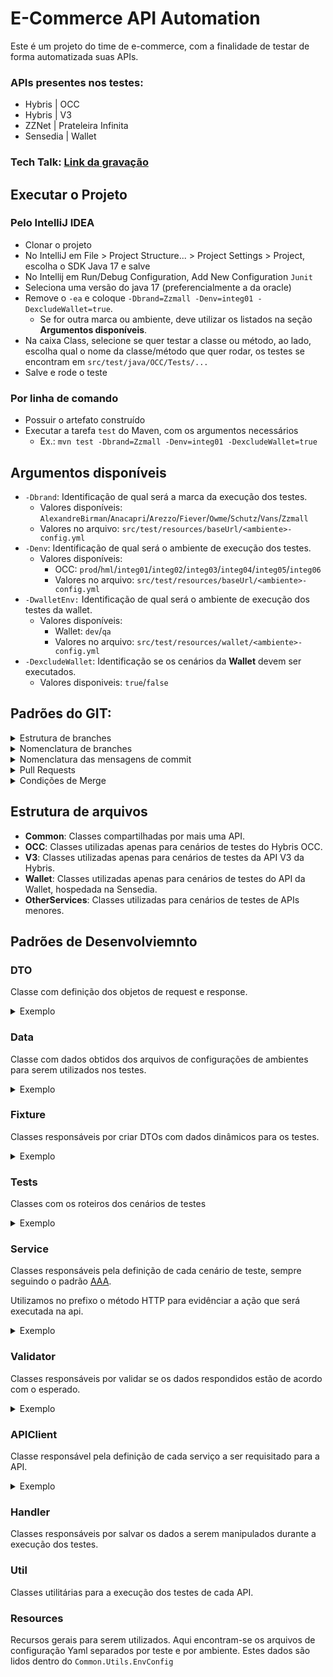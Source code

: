 # E-Commerce API Automation
Este é um projeto do time de e-commerce, com a finalidade de testar de forma automatizada suas APIs.

### APIs presentes nos testes:
- Hybris | OCC
- Hybris | V3
- ZZNet | Prateleira Infinita
- Sensedia | Wallet

### Tech Talk: [Link da gravação](https://drive.google.com/file/d/1tx1_DGb73UWVVXTHeUa1qL0hNmmgUIDy/view)

## Executar o Projeto

### Pelo IntelliJ IDEA
- Clonar o projeto
- No IntelliJ em File > Project Structure... > Project Settings > Project, escolha o SDK Java 17 e salve 
- No Intellij em Run/Debug Configuration, Add New Configuration `Junit`
- Seleciona uma versão do java 17 (preferencialmente a da oracle)
- Remove o `-ea` e coloque `-Dbrand=Zzmall -Denv=integ01 -DexcludeWallet=true`.
  - Se for outra marca ou ambiente, deve utilizar os listados na seção **Argumentos disponíveis**.
- Na caixa Class, selecione se quer testar a classe ou método, ao lado, escolha qual o nome da classe/método que quer rodar, os testes se encontram em `src/test/java/OCC/Tests/...`
- Salve e rode o teste

### Por linha de comando
- Possuir o artefato construído
- Executar a tarefa `test` do Maven, com os argumentos necessários
  - Ex.: `mvn test -Dbrand=Zzmall -Denv=integ01 -DexcludeWallet=true`

## Argumentos disponíveis

- `-Dbrand`: Identificação de qual será a marca da execução dos testes.
  - Valores disponíveis: `AlexandreBirman`/`Anacapri`/`Arezzo`/`Fiever`/`Owme`/`Schutz`/`Vans`/`Zzmall`
  - Valores no arquivo: `src/test/resources/baseUrl/<ambiente>-config.yml`
- `-Denv`: Identificação de qual será o ambiente de execução dos testes.
  - Valores disponíveis: 
    - OCC: `prod`/`hml`/`integ01`/`integ02`/`integ03`/`integ04`/`integ05`/`integ06`
    - Valores no arquivo: `src/test/resources/baseUrl/<ambiente>-config.yml`
- `-DwalletEnv:` Identificação de qual será o ambiente de execução dos testes da wallet.
  - Valores disponíveis:
    - Wallet: `dev`/`qa`
    - Valores no arquivo: `src/test/resources/wallet/<ambiente>-config.yml`
- `-DexcludeWallet`: Identificação se os cenários da **Wallet** devem ser executados.
  - Valores disponiveis: `true`/`false`

## Padrões do GIT:
<details>
  <summary>Estrutura de branches</summary>

```   
 main
  |
  |
  |_____ develop -> branch com o código que reflete o produto em atual desenvolvimento
          |
          |
          |_______ feat/login -> branch de uma nova feature que será mergeada para a dev
          |
          |
          |_______ fix/home-alignment -> branch de uma correção que será mergeada para a dev
          |
          |
          |_______ refactor/user-state -> branch de um refactor que será mergeado para a dev
          |
          |
          |_______ docs/define-git-default -> branch de uma inclusão de documentação que será mergeado na dev
          |
          |
          |_______ revert/login -> branch de um código que foi implementado recentemente e terá que voltar ao seu estado anterior
```
Sendo assim para criar uma nova feature, corrigir um bug ou fazer um refactor
você sempre abrirá uma nova branch a partir da `develop`.
```
git checkout develop
git pull
git checkout -b <nome_da_sua_branch>
```

</details>

<details>
  <summary>Nomenclatura de branches</summary>

Para criar um nova branch devemos seguir alguns padrões para preservar uma boa organização do repositório.
O nome da sua branch sempre será composto por duas seções principais separados por uma `/`. São elas:

**O tipo de tarefa feita na branch:**
- **feat**: Nova feature
- **fix**: Correção de bug
- **refactor**: Mudanças no código que não são nem correção de bug nem novas features
- **doc**: Inclusão ou mudanças na documentação
- **revert**: Quando uma implementação recente precisa ser retornada ao seu estado anterior

**O que está sendo feito na branch:**

Nessa parte iremos ser um pouco mais específicos, que tipo de `feat`, `fix`,`refactor`, `docs` ou `revert` vocês está fazendo?
Digamos que eu esteja fazendo a feature de login do usuário.
Sendo assim, posso criar uma branch nomeada `feat/user-login`, tente ser objetivo e claro ao pensar neste nome.
Outro ponto importante é que: nomes compostos devem ser sempre separados por `-` mantendo todas as letras em lowercase
e sempre utilizando a lingua inglesa.

</details>

<details>
  <summary>Nomenclatura das mensagens de commit</summary>

Da mesma forma que as novas branches, as mensagens de commit também devem seguir um padrão predefinido.
Todas elas devem conter um dos seguintes prefixos: `feat`,`fix`,`refactor`,`docs`, `revert`.

- `feat`: Implementação de uma nova feature
- `fix`: Correção de um bug
- `refactor`: Mudanças no código que não são nem correção de bug nem novas features, normalmente mudanças relacionadas a estrutura do código
- `docs`: Adições ou mudanças na documentação
- `revert`: Quando algo que foi feito recentemente dentro da branch estiver sendo revertido para o seu estado anterior

Após o prefixo seguido de `:` devemos detalhar melhor o que exatamente foi feito nos arquivos que estão sendo `commitados`.
Seguindo o mesmo exemplo dado anteriormente, digamos que eu tenha feito a parte de chamar o endpoint de autenticação para buscar o `accessToken` e o `refreshToken`.
A mensagem de commit poderia ser algo como: `Feat: Request access and refresh tokens`.

**Boas práticas:**
- Escrever mensagens de commit curtas com no máximo 50 caracteres
- Escrever as mensagens sempre em inglês
- Evitar muitas abreviações

</details>

<details>
  <summary>Pull Requests</summary>

Nessa etapa teremos que seguir algumas regras e padrões, conforme abaixo.

**Título:**

O título deve ser o nome da branch na qual você estava trabalhando no formato literal, `Feat: Nome da branch de forma literal`,
pois dessa forma as mensagens de merge no histórico do git ficam limpas e claras.

Exemplo no histórico: `Merged PR 1085: Feat: Change wallet services methods name`.

**Descrição:**

Aqui você colocará o objetivo daquele PR, detalhes sobre as modificações feitas e pontos de atenção, caso existam,
que devem ser observados durante o code review.

**Reviewers:**

Solicite o review de todos os membros que atuam no projeto da automação de api.

**Work items to link:**

Nesse campo do pull request você deve vincular a task relacionada.

</details>

<details>
  <summary>Condições de Merge</summary>

Um PR poderá ser mergeado após ter pelo menos 2 approves e nenhum `change request` ou comentários não resolvidos.
Qualquer um pode fazer o merge desde que o PR atenda esses critérios.

</details>

## Estrutura de arquivos

- **Common**: Classes compartilhadas por mais uma API.
- **OCC**: Classes utilizadas apenas para cenários de testes do Hybris OCC.
- **V3**: Classes utilizadas apenas para cenários de testes da API V3 da Hybris.
- **Wallet**: Classes utilizadas apenas para cenários de testes do API da Wallet, hospedada na Sensedia.
- **OtherServices**: Classes utilizadas para cenários de testes de APIs menores.

## Padrões de Desenvolviemnto

### DTO
Classe com definição dos objetos de request e response.
<details>
  <summary>Exemplo</summary>

   ```
public class ClassName[Request/Response]DTO extends AbstractDTO<ClassName[Request/Response]DTO> {

	private String attribute;
	private ClassNameChild[Request/Response]DTO childAttribute;

	public String getAttribute() {
		return attribute;
	}

	public void setAttribute(String attribute) {
		this.attribute = attribute;
	}

	public String getChildAttribute() {
		return childAttribute;
	}

	public void setChildAttribute(String childAttribute) {
		this.childAttribute = childAttribute;
	}
}
   ```
</details>

### Data
Classe com dados obtidos dos arquivos de configurações de ambientes para serem utilizados nos testes. 
<details>
  <summary>Exemplo</summary>

   ```
public class OCCDataTest {

	public static List<String> getProducts(String type) {
		return getConfigValueList(getConfigMappedProducts(), type, getBrand(), "sku");
	}

	public static String getProductPadrao() {
		return getProducts("Padrao").get(0).concat("-36");
	}

	public static String getProductSellerExterno() {
		return getProducts("SellerExterno").get(0).concat("-36");
	}

	public static String getBaseUrl(boolean auth) {
		if (auth) {
			return getConfigValue(getConfigMappedBaseUrl(), getBrand(), "url");
		}
		return getConfigValue(getConfigMappedBaseUrl(), getBrand(), "url") + URL_COMPLEMENT();
	}

	public static String getUser(String user) {
		return getConfigValue(getMappedUsers(), user);
	}

}
   ```
</details>

### Fixture
Classes responsáveis por criar DTOs com dados dinâmicos para os testes.
<details>
  <summary>Exemplo</summary>

   ```
public class ClassNameRequestDTOFixture {

	private ClassNameRequestDTO classNameDTO;

	private ClassNameRequestDTOFixture() {
		classNameDTO = new ClassNameRequestDTO();
		classNameDTO.setAttributo(RandomStringUtils.randomNumeric(6));
		classNameDTO.setChildAttribute(ClassNameChildDTOFixture.get().build());
	}

  public static ClassNameRequestDTOFixture get() {
		return new ClassNameRequestDTOFixture();
	}
	
    public ClassNameRequestDTO build() {
		return classNameDTO;
	}
	
	private ClassNameRequestDTOFixture random() {
		return this
		.withChildAttributeSomeValue()
		.withAttributeSomeValue()
	
	public static ClassNameRequestDTOFixture getRandom() {
		return ClassNameRequestDTOFixture.get().random();
	}

	public ClassNameRequestDTOFixture withAttributeSomeValue() {
		classNameDTO.setAttribute(someValue);
		return this;
	}
	
	public ClassNameRequestDTOFixture withChildAttributeSomeValue() {
		classNameDTO.setChildAttribute(someValue);
		return this;
	}
}
   ```
</details>

### Tests
Classes com os roteiros dos cenários de testes
<details>
  <summary>Exemplo</summary>

   ```
public class ClassNameTest {

	@BeforeEach
	public void init() {
		Utils.init();
	}

	@Test
	public void [post/get/...]SomeTest() {
		ClassName01Service.[post/get/...]SomeTest();
		ClassName02Service.[post/get/...]SomeTest();
	}
}
   ```
</details>

### Service
Classes responsáveis pela definição de cada cenário de teste, sempre seguindo o padrão [AAA](https://medium.com/@alamonunes/teste-unit%C3%A1rio-e-o-padr%C3%A3o-aaa-arrange-act-assert-cb81d587368a).

Utilizamos no prefixo o método HTTP para evidênciar a ação que será executada na api.
<details>
  <summary>Exemplo</summary>

   ```
public class ClassNameService {

	public static void postSomeTest() {
		ClassNameDTO classNameDTO = new ClassNameDTOFixture().withAttributeSomeValue().build();

		Response response = APIClient.postSomeRequest(classNameDTO);

		List<Validator> validators = Arrays.asList(new StatusCodeValidator(), new Some01Validator(), new Some02Validator());
		validators.stream().forEach(validator -> validator.validate(response));
	}
	
	public static void postSomeTestWithHandleValues() {
		ClassNameDTO classNameDTO = new ClassNameDTOFixture().withAttributeSomeValue().build();

		Response response = APIClient.postSomeRequest(classNameDTO);

		List<Validator> validators = Arrays.asList(new StatusCodeValidator(), new Some01Validator(), new Some02Validator());
		validators.stream().forEach(validator -> validator.validate(response));
		
		handleSomeValue(classNameDTO, response);
	}
}
   ```
</details>

### Validator
Classes responsáveis por validar se os dados respondidos estão de acordo com o esperado.
<details>
  <summary>Exemplo</summary>

   ```
import static org.junit.jupiter.api.Assertions.*;

public class SomeValidator implements Validator {

	@Override
	public boolean validate(Response response) {
		ClassNameDTO classNameDTO = new ClassNameDTO().fromJsonString(response.getBody().asString());

		assertNotNull(classNameDTO.getAttribute());
		assertEquals(someValue, classNameDTO.getAttribute());

		return true;
	}
}
   ```
</details>

### APIClient
Classe responsável pela definição de cada serviço a ser requisitado para a API.
<details>
  <summary>Exemplo</summary>

   ```
public class APIClient {

    public static Response postSomeRequest(ClassNameRequestDTO requestDTO) {
        RestAssured.baseURI = Utils.getBaseUrl();

        RequestSpecification request = RestAssured.given();
        request.contentType(ContentType.JSON);
        request.header("Authorization", "Bearer " + Utils.getAccessToken());
        request.header("Cookie",Utils.getCookies());

        request.body(requestDTO.toJson().toString());

        Response response = request.post("/arezzocoocc/v2/" + Utils.getSiteUid() + "/something/something");
        response.getBody().print();

        Utils.setCookies(response.getCookies());

        return response;
    }
    
    public static Response getSomeRequest(ClassNameRequestDTO requestDTO) {
        RestAssured.baseURI = Utils.getBaseUrl();

        RequestSpecification request = RestAssured.given();
        request.contentType(ContentType.JSON);
        request.header("Authorization", "Bearer " + Utils.getAccessToken());
        request.header("Cookie",Utils.getCookies());

        request.queryParams(requestDTO.toMap());

        Response response = request.get("/arezzocoocc/v2/" + Utils.getSiteUid() + "/something/something");
        response.getBody().print();

        Utils.setCookies(response.getCookies());

        return response;
    }
}
   ```
</details>

### Handler
Classes responsáveis por salvar os dados a serem manipulados durante a execução dos testes.

### Util
Classes utilitárias para a execução dos testes de cada API.

### Resources
Recursos gerais para serem utilizados. Aqui encontram-se os arquivos de configuração Yaml separados por teste e por ambiente. Estes dados são lidos dentro do `Common.Utils.EnvConfig`
